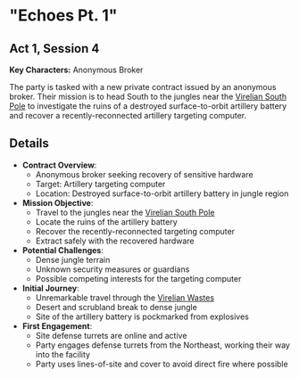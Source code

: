 # "Echoes Pt. 1"
## Act 1, Session 4

**Key Characters:** Anonymous Broker  

The party is tasked with a new private contract issued by an anonymous broker. Their mission is to head South to the jungles near the [Virelian South Pole](/Locations/Virelian%20South%20Pole.md) to investigate the ruins of a destroyed surface-to-orbit artillery battery and recover a recently-reconnected artillery targeting computer.

## Details
- **Contract Overview**:
  - Anonymous broker seeking recovery of sensitive hardware
  - Target: Artillery targeting computer
  - Location: Destroyed surface-to-orbit artillery battery in jungle region
- **Mission Objective**:
  - Travel to the jungles near the [Virelian South Pole](/Locations/Virelian%20South%20Pole.md)
  - Locate the ruins of the artillery battery
  - Recover the recently-reconnected targeting computer
  - Extract safely with the recovered hardware
- **Potential Challenges**:
  - Dense jungle terrain
  - Unknown security measures or guardians
  - Possible competing interests for the targeting computer
- **Initial Journey**:
  - Unremarkable travel through the [Virelian Wastes](/Locations/Virelian%20Wastes.md)
  - Desert and scrubland break to dense jungle
  - Site of the artillery battery is pockmarked from explosives
- **First Engagement**:
  - Site defense turrets are online and active
  - Party engages defense turrets from the Northeast, working their way into the facility
  - Party uses lines-of-site and cover to avoid direct fire where possible